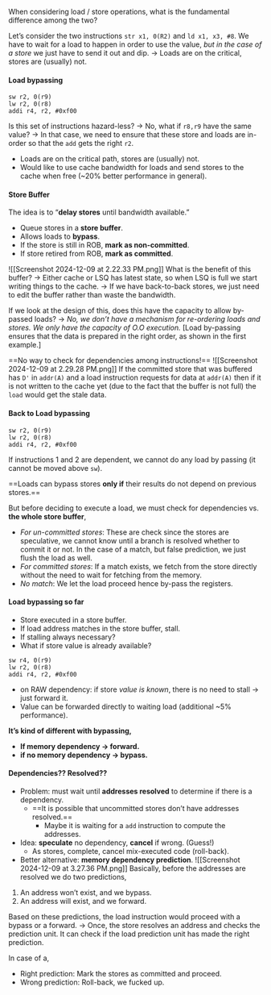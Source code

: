 When considering load / store operations, what is the fundamental difference among the two?

Let’s consider the two instructions `str x1, 0(R2)` and `ld x1, x3, #8`. We have to wait for a load to happen in order to use the value, *but in the case of a store* we just have to send it out and dip. → Loads are on the critical, stores are (usually) not.

#### Load bypassing
```
sw r2, 0(r9)
lw r2, 0(r8)
addi r4, r2, #0xf00
```
Is this set of instructions hazard-less? → No, what if `r8,r9` have the same value? → In that case, we need to ensure that these store and loads are in-order so that the `add` gets the right `r2`.

- Loads are on the critical path, stores are (usually) not.
- Would like to use cache bandwidth for loads and send stores to the cache when free (~20% better performance in general).

#### Store Buffer
The idea is to “**delay stores** until bandwidth available.”
- Queue stores in a **store buffer**.
- Allows loads to **bypass**.
- If the store is still in ROB, **mark as non-committed**.
- If store retired from ROB, **mark as committed**.

![[Screenshot 2024-12-09 at 2.22.33 PM.png]]
What is the benefit of this buffer?
→ Either cache or LSQ has latest state, so when LSQ is full we start writing things to the cache.
→ If we have back-to-back stores, we just need to edit the buffer rather than waste the bandwidth.

If we look at the design of this, does this have the capacity to allow by-passed loads?
→ *No, we don’t have a mechanism for re-ordering loads and stores. We only have the capacity of O.O execution.* [Load by-passing ensures that the data is prepared in the right order, as shown in the first example.]

==No way to check for dependencies among instructions!==
![[Screenshot 2024-12-09 at 2.29.28 PM.png]]
If the committed store that was buffered has `D'` in `addr(A)` and a load instruction requests for data at `addr(A)` then if it is not written to the cache yet (due to the fact that the buffer is not full) the `load` would get the stale data.

#### Back to Load bypassing
```
sw r2, 0(r9)
lw r2, 0(r8)
addi r4, r2, #0xf00
```
If instructions 1 and 2 are dependent, we cannot do any load by passing (it cannot be moved above `sw`). 

==Loads can bypass stores **only if** their results do not depend on previous stores.==

But before deciding to execute a load, we must check for dependencies vs. **the whole store buffer**,
- *For un-committed stores*: These are check since the stores are speculative, we cannot know until a branch is resolved whether to commit it or not. In the case of a match, but false prediction, we just flush the load as well. 
- *For committed stores*: If a match exists, we fetch from the store directly without the need to wait for fetching from the memory.
- *No match*: We let the load proceed hence by-pass the registers.


#### Load bypassing so far
- Store executed in a store buffer.
- If load address matches in the store buffer, stall.
- If stalling always necessary?
- What if store value is already available?

```
sw r4, 0(r9)
lw r2, 0(r8)
addi r4, r2, #0xf00
```
- on RAW dependency: if store *value is known*, there is no need to stall → just forward it.
- Value can be forwarded directly to waiting load (additional ~5% performance).

**It’s kind of different with bypassing,** 
- **If memory dependency → forward.**
- **if no memory dependency → bypass.**

#### Dependencies?? Resolved??
- Problem: must wait until **addresses resolved** to determine if there is a dependency.
	- ==It is possible that uncommitted stores don’t have addresses resolved.==
		- Maybe it is waiting for a `add` instruction to compute the addresses.
- Idea: **speculate** no dependency, **cancel** if wrong. (Guess!)
	- As stores, complete, cancel mix-executed code (roll-back).
- Better alternative: **memory dependency prediction**.
![[Screenshot 2024-12-09 at 3.27.36 PM.png]]
Basically, before the addresses are resolved we do two predictions,
1. An address won’t exist, and we bypass.
2. An address will exist, and we forward.

Based on these predictions, the load instruction would proceed with a bypass or a forward.
→ Once, the store resolves an address and checks the prediction unit. It can check if the load prediction unit has made the right prediction.

In case of a,
- Right prediction: Mark the stores as committed and proceed.
- Wrong prediction: Roll-back, we fucked up.
